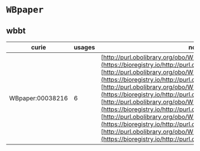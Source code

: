 # `WBpaper`
## wbbt
| curie            |   usages | nodes                                                                                                                                                                                                                                                                                                                                                                                                                                                                                                                                                                                                                                                                                                            |
|------------------|----------|------------------------------------------------------------------------------------------------------------------------------------------------------------------------------------------------------------------------------------------------------------------------------------------------------------------------------------------------------------------------------------------------------------------------------------------------------------------------------------------------------------------------------------------------------------------------------------------------------------------------------------------------------------------------------------------------------------------|
| WBpaper:00038216 |        6 | [http://purl.obolibrary.org/obo/WBbt:0004583](https://bioregistry.io/http://purl.obolibrary.org/obo/WBbt:0004583), [http://purl.obolibrary.org/obo/WBbt:0008115](https://bioregistry.io/http://purl.obolibrary.org/obo/WBbt:0008115), [http://purl.obolibrary.org/obo/WBbt:0008596](https://bioregistry.io/http://purl.obolibrary.org/obo/WBbt:0008596), [http://purl.obolibrary.org/obo/WBbt:0008597](https://bioregistry.io/http://purl.obolibrary.org/obo/WBbt:0008597), [http://purl.obolibrary.org/obo/WBbt:0008598](https://bioregistry.io/http://purl.obolibrary.org/obo/WBbt:0008598), [http://purl.obolibrary.org/obo/WBbt:0008599](https://bioregistry.io/http://purl.obolibrary.org/obo/WBbt:0008599) |
